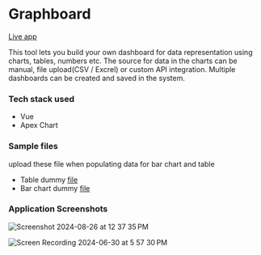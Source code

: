 # Graphboard

[Live app](https://graphboards.firebaseapp.com/)

This tool lets you build your own dashboard for data representation using charts, tables, numbers etc. The source for data in the charts can be manual, file upload(CSV / Excrel) or custom API integration. Multiple dashboards can be created and saved in the system.

### Tech stack used
- Vue
- Apex Chart

### Sample files
upload these file when populating data for bar chart and table
- Table dummy [file](https://docs.google.com/spreadsheets/d/1iPaPnPIjK7bzB_73TE1S1DXbFjTwRDzEnKxl4AWAJrA/edit?gid=1546510375#gid=1546510375)
- Bar chart dummy [file](https://docs.google.com/spreadsheets/d/1Zh6ACWRg8jfZ5du_XPCz5yqIq1AIubxm-NdKiuTMiqo/edit?gid=1280187597#gid=1280187597)

### Application Screenshots
![Screenshot 2024-08-26 at 12 37 35 PM](https://github.com/user-attachments/assets/ac930a48-ca9e-48f0-8076-71c5d48abd14)


![Screen Recording 2024-06-30 at 5 57 30 PM](https://github.com/uditgogoi/GraphBoard/assets/19547501/695ef80e-7c5d-4881-aec7-4abafde862f0)
